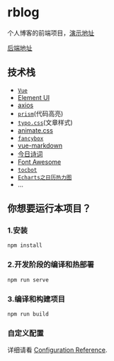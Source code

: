 # rblog

个人博客的前端项目，[演示地址](https://www.yalexin.top/blog)

[后端地址](https://github.com/YaleXin/rblog-serv)

## 技术栈

- [`Vue`](https://cn.vuejs.org/)
- [Element UI](https://element.eleme.cn/)
- [axios](http://axios-js.com/)
- [`prism`](https://prismjs.com/)(代码高亮)
- [`typo.css`](https://typo.sofi.sh/)(文章样式)
-  [animate.css](https://github.com/animate-css/animate.css) 
-  [`fancybox`](http://fancyapps.com/fancybox/) 
-  [vue-markdown](https://github.com/zhaoxuhui1122/vue-markdown) 
- [今日诗词](https://www.jinrishici.com/)
- [Font Awesome](http://www.fontawesome.com.cn/)
- [`tocbot`](https://github.com/tscanlin/tocbot)
- [`Echarts之日历热力图`](https://echarts.apache.org/examples/zh/index.html#chart-type-heatmap)
- ...

## 你想要运行本项目？
### 1.安装

```
npm install
```

### 2.开发阶段的编译和热部署
```
npm run serve
```

### 3.编译和构建项目
```
npm run build
```

### 自定义配置
详细请看 [Configuration Reference](https://cli.vuejs.org/config/).
